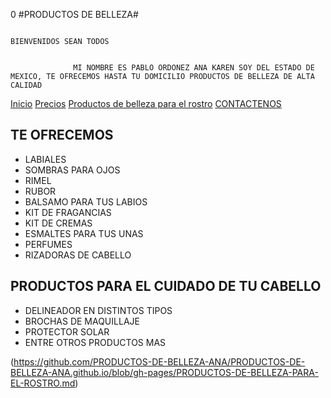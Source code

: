 0                                                                              #PRODUCTOS DE BELLEZA# 

                                                                              BIENVENIDOS SEAN TODOS 


                  MI NOMBRE ES PABLO ORDONEZ ANA KAREN SOY DEL ESTADO DE MEXICO, TE OFRECEMOS HASTA TU DOMICILIO PRODUCTOS DE BELLEZA DE ALTA CALIDAD 
                    
[Inicio](index.md)  [Precios](PRECIOS.md)  [Productos de belleza para el rostro](PRODRUCTOS-DE-BELLEZA-EL-ROSTRO.md) [CONTACTENOS](contacto.md)

## TE OFRECEMOS
- LABIALES
- SOMBRAS PARA OJOS 
- RIMEL
- RUBOR
- BALSAMO PARA TUS LABIOS
- KIT DE FRAGANCIAS 
- KIT DE CREMAS
- ESMALTES PARA TUS UNAS
- PERFUMES
- RIZADORAS DE CABELLO
## PRODUCTOS PARA EL CUIDADO DE TU CABELLO
- DELINEADOR EN DISTINTOS TIPOS
- BROCHAS DE MAQUILLAJE 
- PROTECTOR SOLAR
- ENTRE OTROS PRODUCTOS MAS 

(https://github.com/PRODUCTOS-DE-BELLEZA-ANA/PRODUCTOS-DE-BELLEZA-ANA.github.io/blob/gh-pages/PRODUCTOS-DE-BELLEZA-PARA-EL-ROSTRO.md)



